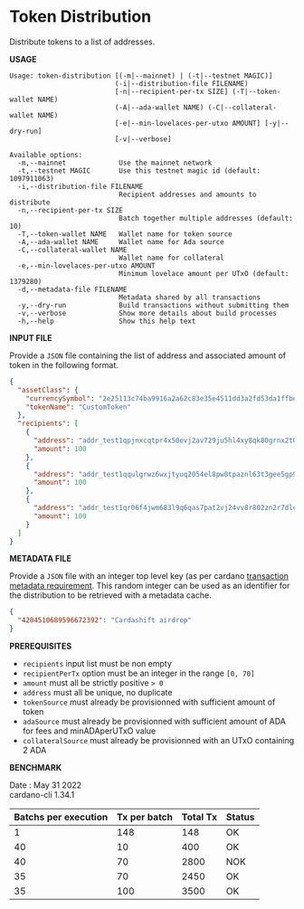 # Token Distribution

Distribute tokens to a list of addresses.
  
**USAGE**

```
Usage: token-distribution [(-m|--mainnet) | (-t|--testnet MAGIC)]
                          (-i|--distribution-file FILENAME) 
                          [-n|--recipient-per-tx SIZE] (-T|--token-wallet NAME)
                          (-A|--ada-wallet NAME) (-C|--collateral-wallet NAME) 
                          [-e|--min-lovelaces-per-utxo AMOUNT] [-y|--dry-run] 
                          [-v|--verbose]

Available options:
  -m,--mainnet             Use the mainnet network
  -t,--testnet MAGIC       Use this testnet magic id (default: 1097911063)
  -i,--distribution-file FILENAME
                           Recipient addresses and amounts to distribute
  -n,--recipient-per-tx SIZE
                           Batch together multiple addresses (default: 10)
  -T,--token-wallet NAME   Wallet name for token source
  -A,--ada-wallet NAME     Wallet name for Ada source
  -C,--collateral-wallet NAME
                           Wallet name for collateral
  -e,--min-lovelaces-per-utxo AMOUNT
                           Minimum lovelace amount per UTxO (default: 1379280)
  -d,--metadata-file FILENAME
                           Metadata shared by all transactions
  -y,--dry-run             Build transactions without submitting them
  -v,--verbose             Show more details about build processes
  -h,--help                Show this help text
```
  
**INPUT FILE**
  
Provide a `JSON` file containing the list of address and associated amount of token in the following format.
  
```json
{
  "assetClass": {
    "currencySymbol": "2e25113c74ba9916a2a62c83e35e4511dd3a2fd53da1ffbed2ff66ab",
    "tokenName": "CustomToken"
  },
  "recipients": [
    {
      "address": "addr_test1qpjnxcqtpr4x50evj2av729ju5hl4xy8qk80grnx2t0tgngktlq886thdlasr93qxhtuvkqtjahrhgrpsdxxh3h2r2js9aruk4",
      "amount": 100
    },
    {
      "address": "addr_test1qqulgrwz6wxjtyuq2054el8pw8tpaznl63t3gee5gp9qyacktlq886thdlasr93qxhtuvkqtjahrhgrpsdxxh3h2r2jsrj52es",
      "amount": 100
    },
    {
      "address": "addr_test1qr06f4jwm683l9q6qas7pat2vj24vv8r802zn2r7dlexxnqktlq886thdlasr93qxhtuvkqtjahrhgrpsdxxh3h2r2jseca6jx",
      "amount": 100
    }
  ]
}
```

**METADATA FILE**

Provide a `JSON` file with an integer top level key (as per cardano [transaction metadata requirement](https://developers.cardano.org/docs/transaction-metadata/). This random integer can be used as an identifier for the distribution to be retrieved with a metadata cache.

```json
{
  "4204510689596672392": "Cardashift airdrop"
}
```

**PREREQUISITES**

- `recipients` input list must be non empty
- `recipientPerTx` option must be an integer in the range `[0, 70]`
- `amount` must all be strictly positive `> 0`
- `address` must all be unique, no duplicate
- `tokenSource` must already be provisionned with sufficient amount of token
- `adaSource` must already be provisionned with sufficient amount of ADA for fees and minADAperUTxO value
- `collateralSource` must already be provisionned with an UTxO containing 2 ADA

**BENCHMARK**

Date : May 31 2022 </br>
cardano-cli 1.34.1

| Batchs per execution | Tx per batch | Total Tx | Status |
|----------------------|--------------|----------|--------|
| 1                    | 148          | 148      | OK     |
| 40                   | 10           | 400      | OK     |
| 40                   | 70           | 2800     | NOK    |
| 35                   | 70           | 2450     | OK     |
| 35                   | 100          | 3500     | OK     |
